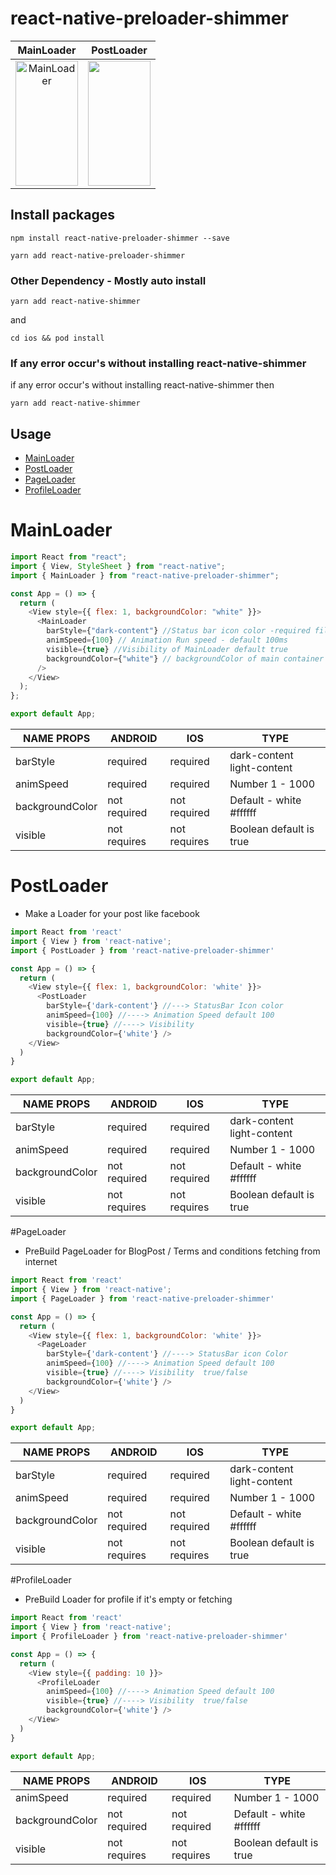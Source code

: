 # react-native-preloader-shimmer

MainLoader         |  PostLoader
:-------------------------:|:-------------------------:
<img alt='MainLoader' src="https://raw.githubusercontent.com/chzappsinc/react-native-preloader-shimmer/main/item_final.gif" width="100" height="200" />|  <img src="https://raw.githubusercontent.com/chzappsinc/react-native-preloader-shimmer/main/item_final.gif" width="100" height="200" />


## Install packages

`npm install react-native-preloader-shimmer --save`

`yarn add react-native-preloader-shimmer`

### Other Dependency - Mostly auto install

`yarn add react-native-shimmer`

and

`cd ios && pod install`

### If any error occur's without installing react-native-shimmer

if any error occur's without installing react-native-shimmer then 

`yarn add react-native-shimmer`

## Usage

* [MainLoader](#MainLoader)
* [PostLoader](#PostLoader)
* [PageLoader](#PageLoader)
* [ProfileLoader](#ProfileLoader)

# MainLoader
```javascript
import React from "react";
import { View, StyleSheet } from "react-native";
import { MainLoader } from "react-native-preloader-shimmer";

const App = () => {
  return (
    <View style={{ flex: 1, backgroundColor: "white" }}>
      <MainLoader
        barStyle={"dark-content"} //Status bar icon color -required filed light-content or dark-content
        animSpeed={100} // Animation Run speed - default 100ms
        visible={true} //Visibility of MainLoader default true
        backgroundColor={"white"} // backgroundColor of main container default = #ffffff
      />
    </View>
  );
};

export default App;
```

| **NAME PROPS**  | **ANDROID**  | **IOS**      | **TYPE**                   |
| --------------- | ------------ | ------------ | -------------------------- |
| barStyle        | required     | required     | dark-content light-content |
| animSpeed       | required     | required     | Number 1 - 1000            |
| backgroundColor | not required | not required | Default - white #ffffff    |
| visible         | not requires | not requires | Boolean default is true    |


# PostLoader

- Make a Loader for your post like facebook

```javascript
import React from 'react'
import { View } from 'react-native';
import { PostLoader } from 'react-native-preloader-shimmer'

const App = () => {
  return (
    <View style={{ flex: 1, backgroundColor: 'white' }}>
      <PostLoader
        barStyle={'dark-content'} //---> StatusBar Icon color 
        animSpeed={100} //----> Animation Speed default 100
        visible={true} //----> Visibility  
        backgroundColor={'white'} />
    </View>
  )
}

export default App;
```
| **NAME PROPS**  | **ANDROID**  | **IOS**      | **TYPE**                   |
| --------------- | ------------ | ------------ | -------------------------- |
| barStyle        | required     | required     | dark-content light-content |
| animSpeed       | required     | required     | Number 1 - 1000            |
| backgroundColor | not required | not required | Default - white #ffffff    |
| visible         | not requires | not requires | Boolean default is true    |

#PageLoader

- PreBuild PageLoader for BlogPost / Terms and conditions fetching from internet 

```javascript
import React from 'react'
import { View } from 'react-native';
import { PageLoader } from 'react-native-preloader-shimmer'

const App = () => {
  return (
    <View style={{ flex: 1, backgroundColor: 'white' }}>
      <PageLoader
        barStyle={'dark-content'} //----> StatusBar icon Color
        animSpeed={100} //----> Animation Speed default 100
        visible={true} //----> Visibility  true/false
        backgroundColor={'white'} />
    </View>
  )
}

export default App;
```
| **NAME PROPS**  | **ANDROID**  | **IOS**      | **TYPE**                   |
| --------------- | ------------ | ------------ | -------------------------- |
| barStyle        | required     | required     | dark-content light-content |
| animSpeed       | required     | required     | Number 1 - 1000            |
| backgroundColor | not required | not required | Default - white #ffffff    |
| visible         | not requires | not requires | Boolean default is true    |

#ProfileLoader

- PreBuild Loader for profile if it's empty or fetching

```javascript
import React from 'react'
import { View } from 'react-native';
import { ProfileLoader } from 'react-native-preloader-shimmer'

const App = () => {
  return (
    <View style={{ padding: 10 }}>
      <ProfileLoader
        animSpeed={100} //----> Animation Speed default 100
        visible={true} //----> Visibility  true/false
        backgroundColor={'white'} />
    </View>
  )
}

export default App;
```
| **NAME PROPS**  | **ANDROID**  | **IOS**      | **TYPE**                   |
| --------------- | ------------ | ------------ | -------------------------- |
| animSpeed       | required     | required     | Number 1 - 1000            |
| backgroundColor | not required | not required | Default - white #ffffff    |
| visible         | not requires | not requires | Boolean default is true    |
